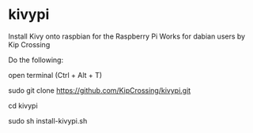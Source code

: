 # kivypi
Install Kivy onto raspbian for the Raspberry Pi
Works for dabian users
by Kip Crossing


Do the following:

open terminal (Ctrl + Alt + T)

sudo git clone https://github.com/KipCrossing/kivypi.git

cd kivypi

sudo sh install-kivypi.sh
